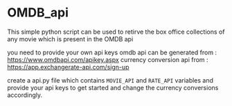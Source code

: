 # OMDB_api
This simple python script can be used to retirve the box office collections of any movie which is present in the OMDB api



you need to provide your own api keys
omdb api can be generated from : https://www.omdbapi.com/apikey.aspx
currency conversion api from : https://app.exchangerate-api.com/sign-up

create a api.py file which contains `MOVIE_API` and `RATE_API` variables and provide your api keys to get started and change the currency conversions accordingly.
